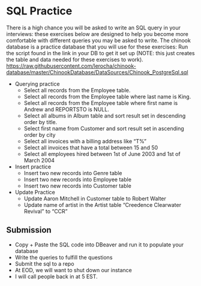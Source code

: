 # SQL Practice
There is a high chance you will be asked to write an SQL query in your interviews: these exercises below are designed to help you become more comfortable with different queries you may be asked to write. The chinook database is a practice database that you will use for these exercises: Run the script found in the link in your DB to get it set up (NOTE: this just creates the table and data needed for these exercises to work).
https://raw.githubusercontent.com/lerocha/chinook-database/master/ChinookDatabase/DataSources/Chinook_PostgreSql.sql
- Querying practice
    - Select all records from the Employee table.
    - Select all records from the Employee table where last name is King.
    - Select all records from the Employee table where first name is Andrew and REPORTSTO is NULL.
    - Select all albums in Album table and sort result set in descending order by title.
    - Select first name from Customer and sort result set in ascending order by city
    - Select all invoices with a billing address like “T%”
    - Select all invoices that have a total between 15 and 50
    - Select all employees hired between 1st of June 2003 and 1st of March 2004
- Insert practice
    - Insert two new records into Genre table
    - Insert two new records into Employee table
    - Insert two new records into Customer table
- Update Practice
    - Update Aaron Mitchell in Customer table to Robert Walter
    - Update name of artist in the Artist table “Creedence Clearwater Revival” to “CCR”

## Submission
- Copy + Paste the SQL code into DBeaver and run it to populate your database
- Write the queries to fulfill the questions
- Submit the sql to a repo
- At EOD, we will want to shut down our instance
- I will call people back in at 5 EST.
